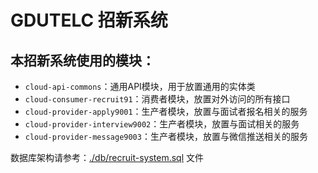 # GDUTELC 招新系统

## 本招新系统使用的模块：

- `cloud-api-commons`：通用API模块，用于放置通用的实体类
- `cloud-consumer-recruit91`：消费者模块，放置对外访问的所有接口
- `cloud-provider-apply9001`：生产者模块，放置与面试者报名相关的服务
- `cloud-provider-interview9002`：生产者模块，放置与面试相关的服务
- `cloud-provider-message9003`：生产者模块，放置与微信推送相关的服务

数据库架构请参考：[./db/recruit-system.sql](./db/recruit-system.sql) 文件